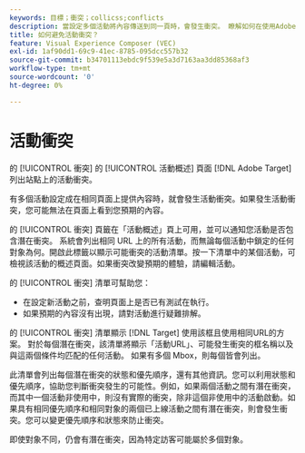 ```yaml
---
keywords: 目標；衝突；collicss;conflicts
description: 當設定多個活動將內容傳送到同一頁時，會發生衝突。 瞭解如何在使用Adobe Target時避免衝突。
title: 如何避免活動衝突？
feature: Visual Experience Composer (VEC)
exl-id: 1af90dd1-69c9-41ec-8785-095dcc557b32
source-git-commit: b34701113ebdc9f539e5a3d7163aa3dd85368af3
workflow-type: tm+mt
source-wordcount: '0'
ht-degree: 0%

---
```


# 活動衝突

的 [!UICONTROL 衝突] 的 [!UICONTROL 活動概述] 頁面 [!DNL Adobe Target] 列出站點上的活動衝突。

有多個活動設定成在相同頁面上提供內容時，就會發生活動衝突。如果發生活動衝突，您可能無法在頁面上看到您預期的內容。

的 [!UICONTROL 衝突] 頁籤在「活動概述」頁上可用，並可以通知您活動是否包含潛在衝突。 系統會列出相同 URL 上的所有活動，而無論每個活動中鎖定的任何對象為何。開啟此標籤以顯示可能衝突的活動清單。按一下清單中的某個活動，可檢視該活動的概述頁面。如果衝突改變預期的體驗，請編輯活動。

的 [!UICONTROL 衝突] 清單可幫助您：

* 在設定新活動之前，查明頁面上是否已有測試在執行。
* 如果預期的內容沒有出現，請對活動進行疑難排解。

的 [!UICONTROL 衝突] 清單顯示 [!DNL Target] 使用該框且使用相同URL的方案。 對於每個潛在衝突，該清單將顯示「活動URL」、可能發生衝突的框名稱以及與這兩個條件均匹配的任何活動。 如果有多個 Mbox，則每個皆會列出。

此清單會列出每個潛在衝突的狀態和優先順序，還有其他資訊。您可以利用狀態和優先順序，協助您判斷衝突發生的可能性。例如，如果兩個活動之間有潛在衝突，而其中一個活動非使用中，則沒有實際的衝突，除非這個非使用中的活動啟動。如果具有相同優先順序和相同對象的兩個已上線活動之間有潛在衝突，則會發生衝突。您可以變更優先順序和狀態來防止衝突。

即使對象不同，仍會有潛在衝突，因為特定訪客可能屬於多個對象。
